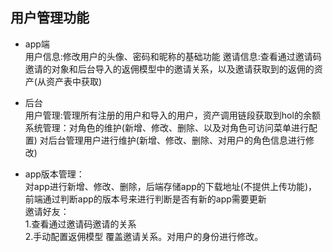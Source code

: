 ## 用户管理功能
- app端<br>
   用户信息:修改用户的头像、密码和昵称的基础功能
   邀请信息:查看通过邀请码邀请的对象和后台导入的返佣模型中的邀请关系，以及邀请获取到的返佣的资产(从资产表中获取)

- 后台<br>
   用户管理:管理所有注册的用户和导入的用户，资产调用链段获取到hol的余额
   系统管理：对角色的维护(新增、修改、删除、以及对角色可访问菜单进行配置)
          对后台管理用户进行维护(新增、修改、删除、对用户的角色信息进行修改)
 - app版本管理：<br>
 对app进行新增、修改、删除，后端存储app的下载地址(不提供上传功能)，前端通过判断app的版本号来进行判断是否有新的app需要更新<br>
   邀请好友：<br>
   1.查看通过邀请码邀请的关系 <br>
   2.手动配置返佣模型 覆盖邀请关系。对用户的身份进行修改。<br>